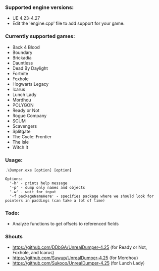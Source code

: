 ### Supported engine versions: 
- UE 4.23-4.27
- Edit the 'engine.cpp' file to add support for your game.
### Currently supported games:
 - Back 4 Blood
 - Boundary
 - Brickadia
 - Dauntless
 - Dead By Daylight
 - Fortnite
 - Foxhole
 - Hogwarts Legacy
 - Icarus
 - Lunch Lady
 - Mordhou
 - POLYGON
 - Ready or Not
 - Rogue Company
 - SCUM
 - Scavengers
 - Splitgate
 - The Cycle: Frontier
 - The Isle
 - Witch It
### Usage:
```
.\Dumper.exe [option] [option]
```
```
Options:
  '-h' - prints help message
  '-p' - dump only names and objects
  '-w' - wait for input
  '-f packageNameHere' - specifies package where we should look for pointers in paddings (can take a lot of time)
```
### Todo:
- Analyze functions to get offsets to referenced fields

### Shouts
- https://github.com/DDbGA/UnrealDumper-4.25 (for Ready or Not, Foxhole, and Icarus)
- https://github.com/Suwup/UnrealDumper-4.25 (for Mordhou)
- https://github.com/Sukooo/UnrealDumper-4.25 (for Lunch Lady)
